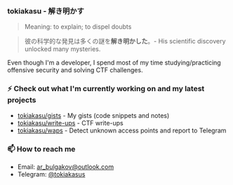### tokiakasu - 解き明かす

> Meaning: to explain; to dispel doubts 

> 彼の科学的な発見は多くの謎を**解き明かした**。- His scientific discovery unlocked many mysteries. 

Even though I'm a developer, I spend most of my time studying/practicing offensive security and solving CTF challenges.

### ⚡️ Check out what I'm currently working on and my latest projects

- [tokiakasu/gists](https://gist.github.com/tokiakasu) - My gists (code snippets and notes)
- [tokiakasu/write-ups](https://github.com/tokiakasu/write-ups) - CTF write-ups
- [tokiakasu/waps](https://github.com/tokiakasu/waps) - Detect unknown access points and report to Telegram

### 📫 How to reach me

- Email: [ar_bulgakov@outlook.com](mailto:ar_bulgakov@outlook.com)
- Telegram: [@tokiakasus](https://t.me/tokiakasus)

